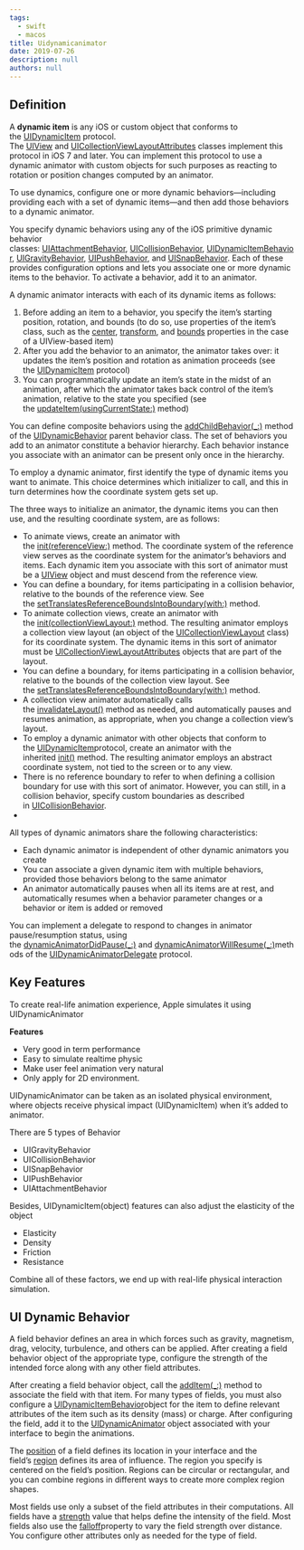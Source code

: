 ```yaml
---
tags: 
  - swift
  - macos
title: Uidynamicanimator
date: 2019-07-26
description: null
authors: null
---
```


## Definition
A **dynamic item** is any iOS or custom object that conforms to the [UIDynamicItem](https://developer.apple.com/documentation/uikit/uidynamicitem) protocol. The [UIView](https://developer.apple.com/documentation/uikit/uiview) and [UICollectionViewLayoutAttributes](https://developer.apple.com/documentation/uikit/uicollectionviewlayoutattributes) classes implement this protocol in iOS 7 and later. You can implement this protocol to use a dynamic animator with custom objects for such purposes as reacting to rotation or position changes computed by an animator.

To use dynamics, configure one or more dynamic behaviors—including providing each with a set of dynamic items—and then add those behaviors to a dynamic animator.

You specify dynamic behaviors using any of the iOS primitive dynamic behavior classes: [UIAttachmentBehavior](https://developer.apple.com/documentation/uikit/uiattachmentbehavior), [UICollisionBehavior](https://developer.apple.com/documentation/uikit/uicollisionbehavior), [UIDynamicItemBehavior](https://developer.apple.com/documentation/uikit/uidynamicitembehavior), [UIGravityBehavior](https://developer.apple.com/documentation/uikit/uigravitybehavior), [UIPushBehavior](https://developer.apple.com/documentation/uikit/uipushbehavior), and [UISnapBehavior](https://developer.apple.com/documentation/uikit/uisnapbehavior). Each of these provides configuration options and lets you associate one or more dynamic items to the behavior. To activate a behavior, add it to an animator.

A dynamic animator interacts with each of its dynamic items as follows:

1. Before adding an item to a behavior, you specify the item’s starting position, rotation, and bounds (to do so, use properties of the item’s class, such as the [center](https://developer.apple.com/documentation/uikit/uiview/1622627-center), [transform](https://developer.apple.com/documentation/uikit/uiview/1622459-transform), and [bounds](https://developer.apple.com/documentation/uikit/uiview/1622580-bounds) properties in the case of a UIView-based item)
2. After you add the behavior to an animator, the animator takes over: it updates the item’s position and rotation as animation proceeds (see the [UIDynamicItem](https://developer.apple.com/documentation/uikit/uidynamicitem) protocol)
3. You can programmatically update an item’s state in the midst of an animation, after which the animator takes back control of the item’s animation, relative to the state you specified (see the [updateItem(usingCurrentState:)](https://developer.apple.com/documentation/uikit/uidynamicanimator/1621190-updateitem) method)

You can define composite behaviors using the [addChildBehavior(_:)](https://developer.apple.com/documentation/uikit/uidynamicbehavior/1618496-addchildbehavior) method of the [UIDynamicBehavior](https://developer.apple.com/documentation/uikit/uidynamicbehavior) parent behavior class. The set of behaviors you add to an animator constitute a behavior hierarchy. Each behavior instance you associate with an animator can be present only once in the hierarchy.

To employ a dynamic animator, first identify the type of dynamic items you want to animate. This choice determines which initializer to call, and this in turn determines how the coordinate system gets set up.

The three ways to initialize an animator, the dynamic items you can then use, and the resulting coordinate system, are as follows:
* To animate views, create an animator with the [init(referenceView:)](https://developer.apple.com/documentation/uikit/uidynamicanimator/1621203-init) method. The coordinate system of the reference view serves as the coordinate system for the animator’s behaviors and items. Each dynamic item you associate with this sort of animator must be a [UIView](https://developer.apple.com/documentation/uikit/uiview) object and must descend from the reference view.
* You can define a boundary, for items participating in a collision behavior, relative to the bounds of the reference view. See the [setTranslatesReferenceBoundsIntoBoundary(with:)](https://developer.apple.com/documentation/uikit/uicollisionbehavior/1624818-settranslatesreferenceboundsinto) method.
* To animate collection views, create an animator with the [init(collectionViewLayout:)](https://developer.apple.com/documentation/uikit/uidynamicanimator/1621196-init) method. The resulting animator employs a collection view layout (an object of the [UICollectionViewLayout](https://developer.apple.com/documentation/uikit/uicollectionviewlayout) class) for its coordinate system. The dynamic items in this sort of animator must be [UICollectionViewLayoutAttributes](https://developer.apple.com/documentation/uikit/uicollectionviewlayoutattributes) objects that are part of the layout.
* You can define a boundary, for items participating in a collision behavior, relative to the bounds of the collection view layout. See the [setTranslatesReferenceBoundsIntoBoundary(with:)](https://developer.apple.com/documentation/uikit/uicollisionbehavior/1624818-settranslatesreferenceboundsinto) method.
* A collection view animator automatically calls the [invalidateLayout()](https://developer.apple.com/documentation/uikit/uicollectionviewlayout/1617728-invalidatelayout) method as needed, and automatically pauses and resumes animation, as appropriate, when you change a collection view’s layout.
* To employ a dynamic animator with other objects that conform to the [UIDynamicItem](https://developer.apple.com/documentation/uikit/uidynamicitem)protocol, create an animator with the inherited [init()](https://developer.apple.com/documentation/objectivec/nsobject/1418641-init) method. The resulting animator employs an abstract coordinate system, not tied to the screen or to any view.
* There is no reference boundary to refer to when defining a collision boundary for use with this sort of animator. However, you can still, in a collision behavior, specify custom boundaries as described in [UICollisionBehavior](https://developer.apple.com/documentation/uikit/uicollisionbehavior).
* 

All types of dynamic animators share the following characteristics:
* Each dynamic animator is independent of other dynamic animators you create
* You can associate a given dynamic item with multiple behaviors, provided those behaviors belong to the same animator
* An animator automatically pauses when all its items are at rest, and automatically resumes when a behavior parameter changes or a behavior or item is added or removed

You can implement a delegate to respond to changes in animator pause/resumption status, using the [dynamicAnimatorDidPause(_:)](https://developer.apple.com/documentation/uikit/uidynamicanimatordelegate/1621193-dynamicanimatordidpause) and [dynamicAnimatorWillResume(_:)](https://developer.apple.com/documentation/uikit/uidynamicanimatordelegate/1621188-dynamicanimatorwillresume)methods of the [UIDynamicAnimatorDelegate](https://developer.apple.com/documentation/uikit/uidynamicanimatordelegate) protocol.

## Key Features
To create real-life animation experience, Apple simulates it using UIDynamicAnimator

**Features**
* Very good in term performance
* Easy to simulate realtime physic
* Make user feel animation very natural
* Only apply for 2D environment.

UIDynamicAnimator can be taken as an isolated physical environment, where objects receive physical impact (UIDynamicItem) when it’s added to animator.

There are 5 types of Behavior
* UIGravityBehavior
* UICollisionBehavior
* UISnapBehavior
* UIPushBehavior
* UIAttachmentBehavior

Besides, UIDynamicItem(object) features can also adjust the elasticity of the object
* Elasticity
* Density
* Friction
* Resistance

Combine all of these factors, we end up with real-life physical interaction simulation.

## UI Dynamic Behavior
A field behavior defines an area in which forces such as gravity, magnetism, drag, velocity, turbulence, and others can be applied. After creating a field behavior object of the appropriate type, configure the strength of the intended force along with any other field attributes.

After creating a field behavior object, call the [addItem(_:)](https://developer.apple.com/documentation/uikit/uifieldbehavior/1624996-additem) method to associate the field with that item. For many types of fields, you must also configure a [UIDynamicItemBehavior](https://developer.apple.com/documentation/uikit/uidynamicitembehavior)object for the item to define relevant attributes of the item such as its density (mass) or charge. After configuring the field, add it to the [UIDynamicAnimator](https://developer.apple.com/documentation/uikit/uidynamicanimator) object associated with your interface to begin the animations.

The [position](https://developer.apple.com/documentation/uikit/uifieldbehavior/1625003-position) of a field defines its location in your interface and the field’s [region](https://developer.apple.com/documentation/uikit/uifieldbehavior/1625005-region) defines its area of influence. The region you specify is centered on the field’s position. Regions can be circular or rectangular, and you can combine regions in different ways to create more complex region shapes.

Most fields use only a subset of the field attributes in their computations. All fields have a [strength](https://developer.apple.com/documentation/uikit/uifieldbehavior/1624997-strength) value that helps define the intensity of the field. Most fields also use the [falloff](https://developer.apple.com/documentation/uikit/uifieldbehavior/1624988-falloff)property to vary the field strength over distance. You configure other attributes only as needed for the type of field.
